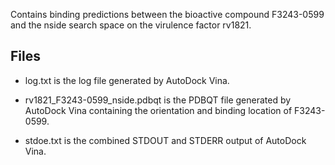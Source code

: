 Contains binding predictions between the bioactive compound F3243-0599 and the nside search space on the virulence factor rv1821.

## Files

- log.txt is the log file generated by AutoDock Vina.

- rv1821_F3243-0599_nside.pdbqt is the PDBQT file generated by AutoDock Vina containing the orientation and binding location of F3243-0599.

- stdoe.txt is the combined STDOUT and STDERR output of AutoDock Vina.


